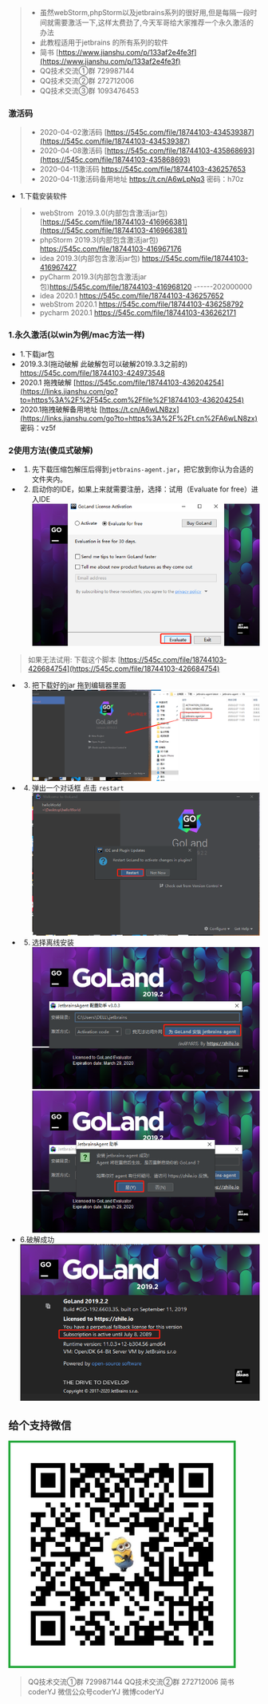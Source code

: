 >- 虽然webStorm,phpStorm以及jetbrains系列的很好用,但是每隔一段时间就需要激活一下,这样太费劲了,今天军哥给大家推荐一个永久激活的办法
>- 此教程适用于jetbrains 的所有系列的软件
>- 简书 [https://www.jianshu.com/p/133af2e4fe3f](https://www.jianshu.com/p/133af2e4fe3f)
>- QQ技术交流①群 729987144
>- QQ技术交流②群 272712006
>- QQ技术交流③群 1093476453
### 激活码

> - 2020-04-02激活码 [https://545c.com/file/18744103-434539387](https://545c.com/file/18744103-434539387)
> - 2020-04-08激活码 [https://545c.com/file/18744103-435868693](https://545c.com/file/18744103-435868693)
> - 2020-04-11激活码 https://545c.com/file/18744103-436257653
> - 2020-04-11激活码备用地址 https://t.cn/A6wLpNq3 密码：h70z
- 1.下载安装软件
>- webStrom  2019.3.0(内部包含激活jar包) [https://545c.com/file/18744103-416966381](https://545c.com/file/18744103-416966381)
>- phpStorm 2019.3(内部包含激活jar包) https://545c.com/file/18744103-416967176
>- idea 2019.3(内部包含激活jar包) https://545c.com/file/18744103-416967427
>- pyCharm 2019.3(内部包含激活jar包)https://545c.com/file/18744103-416968120
>------202000000
>- idea 2020.1 https://545c.com/file/18744103-436257652
>- webStrom 2020.1 https://545c.com/file/18744103-436258792
>- pycharm 2020.1 https://545c.com/file/18744103-436262171
### 1.永久激活(以win为例/mac方法一样)
- 1.下载jar包
- 2019.3.3(拖动破解 此破解包可以破解2019.3.3之前的) https://545c.com/file/18744103-424973548
-  2020.1 拖拽破解 [https://545c.com/file/18744103-436204254](https://links.jianshu.com/go?to=https%3A%2F%2F545c.com%2Ffile%2F18744103-436204254) 
-  2020.1拖拽破解备用地址 [https://t.cn/A6wLN8zx](https://links.jianshu.com/go?to=https%3A%2F%2Ft.cn%2FA6wLN8zx) 密码：vz5f 
### 2使用方法(傻瓜式破解)
- 1. 先下载压缩包解压后得到`jetbrains-agent.jar`，把它放到你认为合适的文件夹内。
- 2. 启动你的IDE，如果上来就需要注册，选择：试用（Evaluate for free）进入IDE
![](./images/1.png)
> 如果无法试用: 下载这个脚本 [https://545c.com/file/18744103-426684754](https://545c.com/file/18744103-426684754)
- 3. 把下载好的jar 拖到编辑器里面
![](./images/2.png)
- 4. 弹出一个对话框 点击 `restart`
![](./images/3.png)
- 5. 选择离线安装
![](./images/4.png)
![](./images/5.png)
- 6.破解成功
![](./images/6.png)

## 给个支持微信
![](images/wx1.png)

> QQ技术交流①群 729987144
> QQ技术交流②群 272712006
> 简书coderYJ
> 微信公众号coderYJ
> 微博coderYJ

